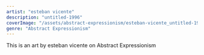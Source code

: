 ```yaml
---
artist: "esteban vicente"
description: "untitled-1996"
coverImage: "/assets/abstract-expressionism/esteban-vicente_untitled-1996.jpg"
genre: "Abstract Expressionism"
---
```

This is an art by esteban vicente on Abstract Expressionism

